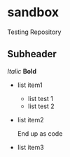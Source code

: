 sandbox
=======

Testing Repository

Subheader
------

*Italic*
**Bold**
- list item1
  - list test 1
  - list test 2
- list item2

	End up as code

- list item3
